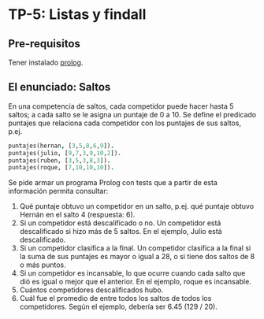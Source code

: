 # TP-5: Listas y findall

## Pre-requisitos

Tener instalado [prolog](https://github.com/pdep-utn/enunciados-miercoles-noche/blob/master/pages/prolog/entorno.md).

## El enunciado: Saltos

En una competencia de saltos, cada competidor puede hacer hasta 5 saltos; a cada salto se le asigna un puntaje de 0 a 10. Se define el predicado puntajes que relaciona cada competidor con los puntajes de sus saltos, p.ej.

```prolog
puntajes(hernan, [3,5,8,6,9]).
puntajes(julio, [9,7,3,9,10,2]).
puntajes(ruben, [3,5,3,8,3]).
puntajes(roque, [7,10,10,10]).
```

Se pide armar un programa Prolog con tests que a partir de esta información permita consultar:

1. Qué puntaje obtuvo un competidor en un salto, p.ej. qué puntaje obtuvo Hernán en el salto 4 (respuesta: 6).
2. Si un competidor está descalificado o no. Un competidor está descalificado si hizo más de 5 saltos. En el ejemplo, Julio está descalificado.
3. Si un competidor clasifica a la final. Un competidor clasifica a la final si la suma de sus puntajes es mayor o igual a 28, o si tiene dos saltos de 8 o más puntos.
4. Si un competidor es incansable, lo que ocurre cuando cada salto que dió es igual o mejor que el anterior. En el ejemplo, roque es incansable.
5. Cuántos competidores descalificados hubo.
6. Cuál fue el promedio de entre todos los saltos de todos los competidores. Según el ejemplo, debería ser 6.45 (129 / 20).
